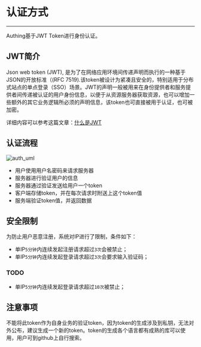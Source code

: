 # 认证方式

----------

Authing基于JWT Token进行身份认证。

## JWT简介

Json web token (JWT), 是为了在网络应用环境间传递声明而执行的一种基于JSON的开放标准（(RFC 7519).该token被设计为紧凑且安全的，特别适用于分布式站点的单点登录（SSO）场景。JWT的声明一般被用来在身份提供者和服务提供者间传递被认证的用户身份信息，以便于从资源服务器获取资源，也可以增加一些额外的其它业务逻辑所必须的声明信息，该token也可直接被用于认证，也可被加密。

详细内容可以参考这篇文章：[什么是JWT](https://www.jianshu.com/p/576dbf44b2ae)

## 认证流程

![auth_uml](https://usercontents.authing.cn/white_paper/authing_auth_uml.png)

- 用户使用用户名密码来请求服务器
- 服务器进行验证用户的信息
- 服务器通过验证发送给用户一个token
- 客户端存储token，并在每次请求时附送上这个token值
- 服务端验证token值，并返回数据

## 安全限制

为防止用户恶意注册，系统对IP进行了限制，条件如下：

- 单IP```5分钟```内连续发起注册请求超过```3次```会被禁止；
- 单IP```5分钟```内连续发起登录请求超过```3次```会要求输入验证码；

### TODO

- 单IP```5分钟```内连续发起登录请求超过```10次```被禁止；

## 注意事项

不能将此token作为自身业务的验证token，因为token的生成涉及到私钥，无法对外公布，建议生成一个新的token。token的生成各个语言都有成熟的库可以使用，用户可到github上自行搜索。
